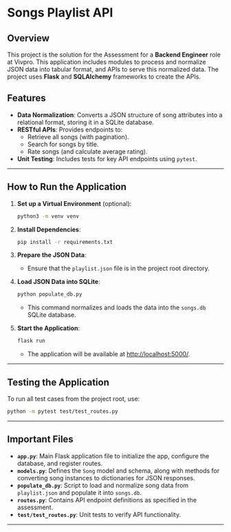 
# Songs Playlist API

## Overview

This project is the solution for the Assessment for a **Backend Engineer** role at Vivpro. This application includes modules to process and normalize JSON data into tabular format, and APIs to serve this normalized data. The project uses **Flask** and **SQLAlchemy** frameworks to create the APIs.

## Features

- **Data Normalization**: Converts a JSON structure of song attributes into a relational format, storing it in a SQLite database.
- **RESTful APIs**: Provides endpoints to:
  - Retrieve all songs (with pagination).
  - Search for songs by title.
  - Rate songs (and calculate average rating).
- **Unit Testing**: Includes tests for key API endpoints using `pytest`.

---

## How to Run the Application

1. **Set up a Virtual Environment** (optional):

   ```bash
   python3 -m venv venv
   ```

2. **Install Dependencies**:

   ```bash
   pip install -r requirements.txt
   ```

3. **Prepare the JSON Data**:
   - Ensure that the `playlist.json` file is in the project root directory.

4. **Load JSON Data into SQLite**:

   ```bash
   python populate_db.py
   ```

   - This command normalizes and loads the data into the `songs.db` SQLite database.

5. **Start the Application**:

   ```bash
   flask run
   ```

   - The application will be available at [http://localhost:5000/](http://localhost:5000/).

---

## Testing the Application

To run all test cases from the project root, use:

```bash
python -m pytest test/test_routes.py
```

---

## Important Files

- **`app.py`**: Main Flask application file to initialize the app, configure the database, and register routes.
- **`models.py`**: Defines the `Song` model and schema, along with methods for converting song instances to dictionaries for JSON responses.
- **`populate_db.py`**: Script to load and normalize song data from `playlist.json` and populate it into `songs.db`.
- **`routes.py`**: Contains API endpoint definitions as specified in the assessment.
- **`test/test_routes.py`**: Unit tests to verify API functionality.

---
